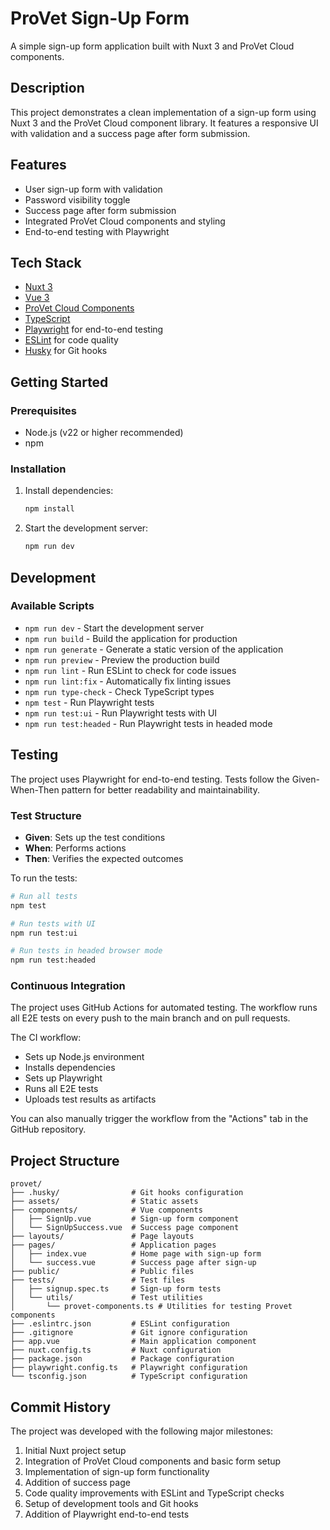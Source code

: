 # ProVet Sign-Up Form

A simple sign-up form application built with Nuxt 3 and ProVet Cloud components.

## Description

This project demonstrates a clean implementation of a sign-up form using Nuxt 3 and the ProVet Cloud component library. It features a responsive UI with validation and a success page after form submission.

## Features

- User sign-up form with validation
- Password visibility toggle
- Success page after form submission
- Integrated ProVet Cloud components and styling
- End-to-end testing with Playwright

## Tech Stack

- [Nuxt 3](https://nuxt.com/)
- [Vue 3](https://vuejs.org/)
- [ProVet Cloud Components](https://www.provetcloud.com/)
- [TypeScript](https://www.typescriptlang.org/)
- [Playwright](https://playwright.dev/) for end-to-end testing
- [ESLint](https://eslint.org/) for code quality
- [Husky](https://typicode.github.io/husky/) for Git hooks

## Getting Started

### Prerequisites

- Node.js (v22 or higher recommended)
- npm

### Installation

1. Install dependencies:

   ```bash
   npm install
   ```

2. Start the development server:
   ```bash
   npm run dev
   ```

## Development

### Available Scripts

- `npm run dev` - Start the development server
- `npm run build` - Build the application for production
- `npm run generate` - Generate a static version of the application
- `npm run preview` - Preview the production build
- `npm run lint` - Run ESLint to check for code issues
- `npm run lint:fix` - Automatically fix linting issues
- `npm run type-check` - Check TypeScript types
- `npm test` - Run Playwright tests
- `npm run test:ui` - Run Playwright tests with UI
- `npm run test:headed` - Run Playwright tests in headed mode

## Testing

The project uses Playwright for end-to-end testing. Tests follow the Given-When-Then pattern for better readability and maintainability.

### Test Structure

- **Given**: Sets up the test conditions
- **When**: Performs actions
- **Then**: Verifies the expected outcomes

To run the tests:

```bash
# Run all tests
npm test

# Run tests with UI
npm run test:ui

# Run tests in headed browser mode
npm run test:headed
```

### Continuous Integration

The project uses GitHub Actions for automated testing. The workflow runs all E2E tests on every push to the main branch and on pull requests.

The CI workflow:

- Sets up Node.js environment
- Installs dependencies
- Sets up Playwright
- Runs all E2E tests
- Uploads test results as artifacts

You can also manually trigger the workflow from the "Actions" tab in the GitHub repository.

## Project Structure

```
provet/
├── .husky/                # Git hooks configuration
├── assets/                # Static assets
├── components/            # Vue components
│   ├── SignUp.vue         # Sign-up form component
│   └── SignUpSuccess.vue  # Success page component
├── layouts/               # Page layouts
├── pages/                 # Application pages
│   ├── index.vue          # Home page with sign-up form
│   └── success.vue        # Success page after sign-up
├── public/                # Public files
├── tests/                 # Test files
│   ├── signup.spec.ts     # Sign-up form tests
│   └── utils/             # Test utilities
│       └── provet-components.ts # Utilities for testing Provet components
├── .eslintrc.json         # ESLint configuration
├── .gitignore             # Git ignore configuration
├── app.vue                # Main application component
├── nuxt.config.ts         # Nuxt configuration
├── package.json           # Package configuration
├── playwright.config.ts   # Playwright configuration
└── tsconfig.json          # TypeScript configuration
```

## Commit History

The project was developed with the following major milestones:

1. Initial Nuxt project setup
2. Integration of ProVet Cloud components and basic form setup
3. Implementation of sign-up form functionality
4. Addition of success page
5. Code quality improvements with ESLint and TypeScript checks
6. Setup of development tools and Git hooks
7. Addition of Playwright end-to-end tests
